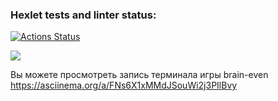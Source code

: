 ### Hexlet tests and linter status:
[![Actions Status](https://github.com/Wladislava1/frontend-project-44/actions/workflows/hexlet-check.yml/badge.svg)](https://github.com/Wladislava1/frontend-project-44/actions)

<a href="https://codeclimate.com/github/Wladislava1/frontend-project-44/maintainability"><img src="https://api.codeclimate.com/v1/badges/e24e04c0b546c4caf257/maintainability" /></a>

Вы можете просмотреть запись терминала игры brain-even https://asciinema.org/a/FNs6X1xMMdJSouWi2j3PIlBvy